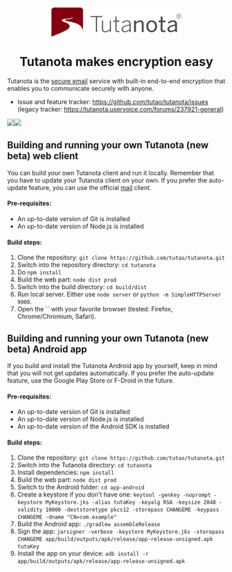 <h1 align="center">
<br>
  <img src="resources/images/logo-red.svg" alt="Tutanota logo" width="300">
  <br>
    <br>
  Tutanota makes encryption easy
  <br>
</h1>

Tutanota is the [secure email](https://tutanota.com) service with built-in end-to-end encryption that enables you to communicate securely with anyone.

* Issue and feature tracker: https://github.com/tutao/tutanota/issues (legacy tracker: https://tutanota.uservoice.com/forums/237921-general)

<a href="https://play.google.com/store/apps/details?id=de.tutao.tutanota"><img src="https://play.google.com/intl/en_us/badges/images/generic/en_badge_web_generic.png" height="75"></a><a href="https://f-droid.org/packages/de.tutao.tutanota/"><img src="https://f-droid.org/badge/get-it-on.png" height="75"></a>

## Building and running your own Tutanota (new beta) web client

You can build your own Tutanota client and run it locally. Remember that you have to update your Tutanota client on 
your own. If you prefer the auto-update feature, you can use the official [mail](https://mail.tutanota.com) client.

#### Pre-requisites:
* An up-to-date version of Git is installed
* An up-to-date version of Node.js is installed

#### Build steps:

1. Clone the repository: `git clone https://github.com/tutao/tutanota.git`
2. Switch into the repository directory: `cd tutanota`
3. Do `npm install`
4. Build the web part: `node dist prod`
5. Switch into the build directory: `cd build/dist`
6. Run local server. Either use `node server` or `python -m SimpleHTTPServer 9000`.
7. Open the `` with your favorite browser (tested: Firefox, Chrome/Chromium, Safari).

## Building and running your own Tutanota (new beta) Android app

If you build and install the Tutanota Android app by yourself, keep in mind that you will not get updates automatically.
If you prefer the auto-update feature, use the Google Play Store or F-Droid in the future.

#### Pre-requisites:
* An up-to-date version of Git is installed
* An up-to-date version of Node.js is installed
* An up-to-date version of the Android SDK is installed

#### Build steps:

1. Clone the repository: `git clone https://github.com/tutao/tutanota.git`
2. Switch into the Tutanota directory: `cd tutanota`
3. Install dependencies: `npm install`
4. Build the web part: `node dist prod`
5. Switch to the Android folder: `cd app-android`
6. Create a keystore if you don't have one: `keytool -genkey -noprompt -keystore MyKeystore.jks -alias tutaKey -keyalg RSA -keysize 2048 -validity 10000 -deststoretype pkcs12 -storepass CHANGEME -keypass CHANGEME -dname "CN=com.example"`
7. Build the Android app: `./gradlew assembleRelease`
8. Sign the app: `jarsigner -verbose -keystore MyKeystore.jks -storepass CHANGEME app/build/outputs/apk/release/app-release-unsigned.apk tutaKey`
9. Install the app on your device: `adb install -r app/build/outputs/apk/release/app-release-unsigned.apk`
